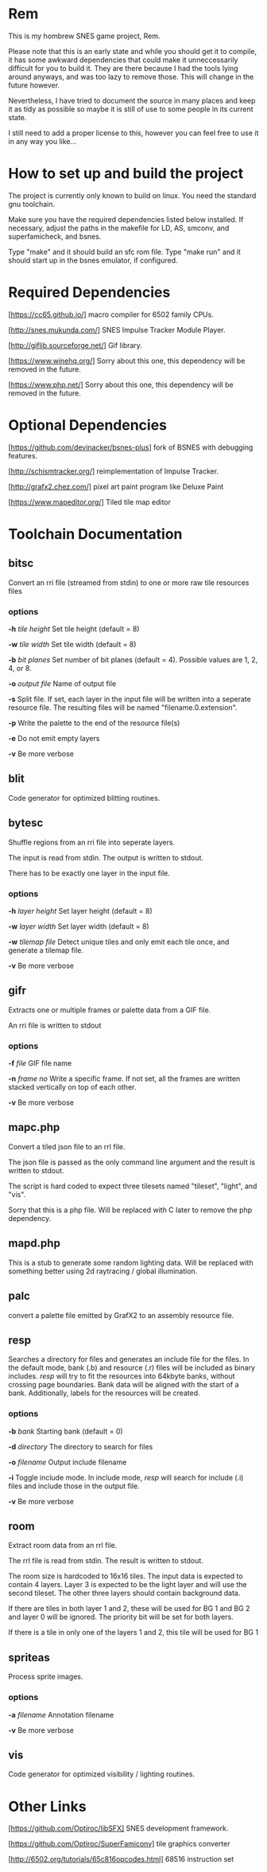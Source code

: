 

# Rem

This is my hombrew SNES game project, Rem.

Please note that this is an early state and while you should get it to compile, it has some awkward dependencies that could make it unneccessarily difficult for you to build it. They are there because I had the tools lying around anyways, and was too lazy to remove those. This will change in the future however.

Nevertheless, I have tried to document the source in many places and keep it as tidy as possible so maybe it is still of use to some people in its current state.

I still need to add a proper license to this, however you can feel free to use it in any way you like...




# How to set up and build the project

The project is currently only known to build on linux. You need the standard gnu toolchain.

Make sure you have the required dependencies listed below installed. If necessary, adjust the paths in the makefile for LD, AS, smconv, and superfamicheck, and bsnes.

Type "make" and it should build an sfc rom file.
Type "make run" and it should start up in the bsnes emulator, if configured.



# Required Dependencies

[https://cc65.github.io/]
macro compiler for 6502 family CPUs.

[http://snes.mukunda.com/]
SNES Impulse Tracker Module Player.

[http://giflib.sourceforge.net/]
Gif library.

[https://www.winehq.org/]
Sorry about this one, this dependency will be removed in the future.

[https://www.php.net/]
Sorry about this one, this dependency will be removed in the future.



# Optional Dependencies

[https://github.com/devinacker/bsnes-plus]
fork of BSNES with debugging features.

[http://schismtracker.org/]
reimplementation of Impulse Tracker.

[http://grafx2.chez.com/]
pixel art paint program like Deluxe Paint

[https://www.mapeditor.org/]
Tiled tile map editor



# Toolchain Documentation



## bitsc

Convert an rri file (streamed from stdin) to one or more raw tile resources files

### options

**-h** *tile height*
Set tile height (default = 8)

**-w** *tile width*
Set tile width (default = 8)

**-b** *bit planes*
Set number of bit planes (default = 4). Possible values are 1, 2, 4, or 8.

**-o** *output file*
Name of output file

**-s**
Split file. If set, each layer in the input file will be written into a seperate resource file.
The resulting files will be named "filename.0.extension".

**-p**
Write the palette to the end of the resource file(s)

**-e**
Do not emit empty layers

**-v**
Be more verbose



## blit

Code generator for optimized blitting routines.



## bytesc

Shuffle regions from an rri file into seperate layers.

The input is read from stdin. The output is written to stdout.

There has to be exactly one layer in the input file.

### options

**-h** *layer height*
Set layer height (default = 8)

**-w** *layer width*
Set layer width (default = 8)

**-w** *tilemap file*
Detect unique tiles and only emit each tile once, and generate a tilemap file.

**-v**
Be more verbose


## gifr

Extracts one or multiple frames or palette data from a GIF file.

An rri file is written to stdout

### options

**-f** *file*
GIF file name

**-n** *frame no*
Write a specific frame. If not set, all the frames are written stacked vertically on top of each other.

**-v**
Be more verbose



## mapc.php

Convert a tiled json file to an rrl file.

The json file is passed as the only command line argument and the result is written to stdout.

The script is hard coded to expect three tilesets named "tileset", "light", and "vis".

Sorry that this is a php file. Will be replaced with C later to remove the php dependency.



## mapd.php

This is a stub to generate some random lighting data. Will be replaced with something better using 2d raytracing / global illumination.



## palc

convert a palette file emitted by GrafX2 to an assembly resource file.



## resp

Searches a directory for files and generates an include file for the files.
In the default mode, bank (.b) and resource (.r) files will be included as binary includes.
*resp* will try to fit the resources into 64kbyte banks, without crossing page boundaries.
Bank data will be aligned with the start of a bank.
Additionally, labels for the resources will be created.

### options

**-b** *bank*
Starting bank (default = 0)

**-d** *directory*
The directory to search for files

**-o** *filename*
Output include filename

**-i**
Toggle include mode.
In include mode, *resp* will search for include (.i) files and include those in the output file.

**-v**
Be more verbose



## room

Extract room data from an rrl file.

The rrl file is read from stdin. The result is written to stdout.

The room size is hardcoded to 16x16 tiles. The input data is expected to contain 4 layers. Layer 3 is expected to be the light layer and will use the second tileset. The other three layers should contain background data.

If there are tiles in both layer 1 and 2, these will be used for BG 1 and BG 2 and layer 0 will be ignored. The priority bit will be set for both layers.

If there is a tile in only one of the layers 1 and 2, this tile will be used for BG 1



## spriteas

Process sprite images.

### options

**-a** *filename*
Annotation filename

**-v**
Be more verbose



## vis

Code generator for optimized visibility / lighting routines.




# Other Links

[https://github.com/Optiroc/libSFX]
SNES development framework.

[https://github.com/Optiroc/SuperFamiconv]
tile graphics converter

[http://6502.org/tutorials/65c816opcodes.html]
68516 instruction set
